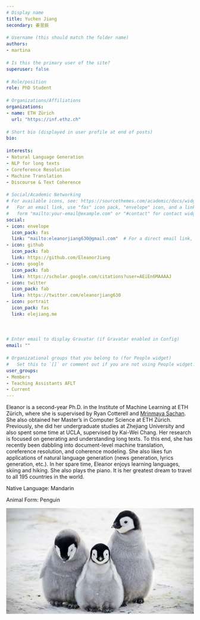 ```yaml
---
# Display name
title: Yuchen Jiang
secondary: 姜昱辰

# Username (this should match the folder name)
authors:
- martina

# Is this the primary user of the site?
superuser: false

# Role/position
role: PhD Student

# Organizations/Affiliations
organizations:
- name: ETH Zürich
  url: "https://inf.ethz.ch"

# Short bio (displayed in user profile at end of posts)
bio: 

interests:
- Natural Language Generation
- NLP for long texts
- Coreference Resolution
- Machine Translation
- Discourse & Text Coherence

# Social/Academic Networking
# For available icons, see: https://sourcethemes.com/academic/docs/widgets/#icons
#   For an email link, use "fas" icon pack, "envelope" icon, and a link in the
#   form "mailto:your-email@example.com" or "#contact" for contact widget.
social:
- icon: envelope
  icon_pack: fas
  link: "mailto:eleanorjiang630@gmail.com"  # For a direct email link, use "mailto:test@example.org".
- icon: github
  icon_pack: fab
  link: https://github.com/EleanorJiang
- icon: google
  icon_pack: fab
  link: https://scholar.google.com/citations?user=AEiEn6MAAAAJ 
- icon: twitter
  icon_pack: fab
  link: https://twitter.com/eleanorjiang630
- icon: portrait
  icon_pack: fas
  link: elejiang.me



# Enter email to display Gravatar (if Gravatar enabled in Config)
email: ""
  
# Organizational groups that you belong to (for People widget)
#   Set this to `[]` or comment out if you are not using People widget.  
user_groups:
- Members
- Teaching Assistants AFLT
- Current
---
```


Eleanor is a second-year Ph.D. in the Institute of Machine Learning at ETH Zürich, where she is supervised by Ryan Cotterell and [Mrinmaya Sachan](https://sites.google.com/site/mrinsachan/). She also obtained her Master’s in Computer Science at ETH Zürich. Previously, she did her undergraduate studies at Zhejiang University and also spent some time at UCLA, supervised by Kai-Wei Chang. Her research is focused on generating and understanding long texts. To this end, she has recently been dabbling into document-level machine translation, coreference resolution, and coherence modeling. She also likes fun applications of natural language generation (news generation, lyrics generation, etc.). ​In her spare time, Eleanor enjoys learning languages, skiing and hiking. She also plays the piano. It is her greatest dream to travel to all 195 countries in the world. 

Native Language: Mandarin

Animal Form: Penguin

<img  class="avatar-small" src="penguin.jpg" style="float: center" />
